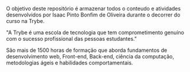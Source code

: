 O objetivo deste repositório é armazenar todos o conteudo e atividades desenvolvidos por Isaac Pinto Bonfim de Oliveira durante o decorrer do curso na Trybe.

"A Trybe é uma escola de tecnologia que tem comprometimento genuíno com o sucesso profissional das pessoas estudantes."

São mais de 1500 horas de formação que aborda fundamentos de desenvolvimento web, Front-end, Back-end, ciência da computação, metodologias ágeis e habilidades comportamentais.

